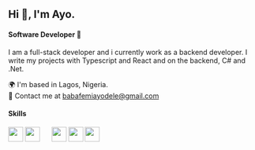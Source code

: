 <H2>Hi 👋, I'm Ayo.</H2>

<H4>Software Developer 🚀</H4>

I am a full-stack developer and i currently work as a backend developer. I write my projects with Typescript and React and on the backend, C# and .Net.

🌍 I'm based in Lagos, Nigeria. <BR>
📧 Contact me at babafemiayodele@gmail.com

<H4>Skills</H4>

<im align="center" src="https://cdn-icons-png.flaticon.com/128/5968/5968381.png" height="30" /></a>
<a><img align="center" src="https://cdn-icons-png.flaticon.com/512/753/753244.png" height="30" /></a>
<a><img align="center" src="https://cdn-icons-png.flaticon.com/128/5968/5968292.png" height="30" /></a>
&nbsp;&nbsp;&nbsp;&nbsp;
<a><img align="center" src="https://cdn-icons-png.flaticon.com/128/6132/6132221.png" height="30" /></a>
<a><img align="center" src="https://cdn-icons-png.flaticon.com/128/2748/2748383.png" height="30" /></a>
<a><img align="center" src="https://cdn-icons-png.flaticon.com/128/5968/5968350.png" height="30" /></a>




<!--
**joules19/joules19** is a ✨ _special_ ✨ repository because its `README.md` (this file) appears on your GitHub profile.

Here are some ideas to get you started:

- 🔭 I’m currently working on ...
- 🌱 I’m currently learning ...
- 👯 I’m looking to collaborate on ...
- 🤔 I’m looking for help with ...
- 💬 Ask me about ...
- 📫 How to reach me: ...
- 😄 Pronouns: ...
- ⚡ Fun fact: ...
-->
